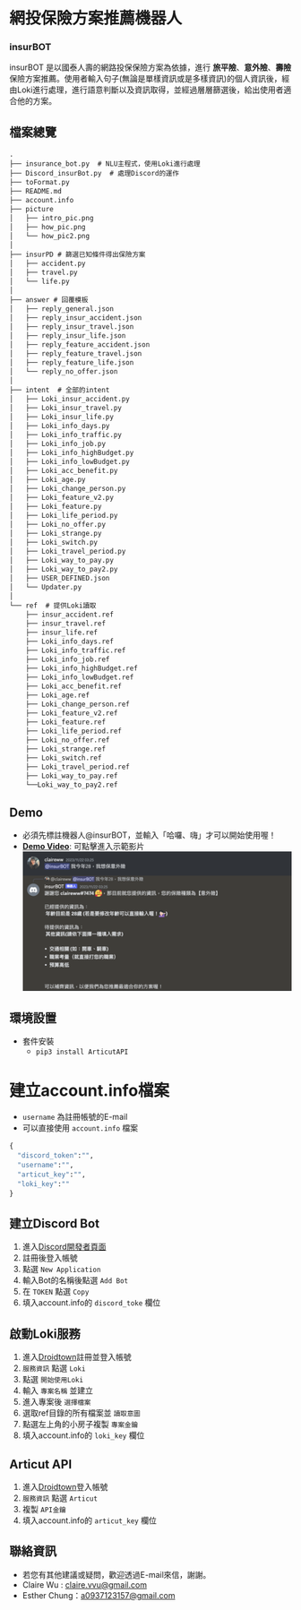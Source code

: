 # 網投保險方案推薦機器人
### insurBOT
  insurBOT 是以國泰人壽的網路投保保險方案為依據，進行 __旅平險__、__意外險__、__壽險__ 保險方案推薦。使用者輸入句子(無論是單樣資訊或是多樣資訊)的個人資訊後，經由Loki進行處理，進行語意判斷以及資訊取得，並經過層層篩選後，給出使用者適合他的方案。


## 檔案總覽
```
.
├── insurance_bot.py  # NLU主程式，使用Loki進行處理
├── Discord_insurBot.py  # 處理Discord的運作
├── toFormat.py
├── README.md
├── account.info
├── picture 
│   ├── intro_pic.png
│   ├── how_pic.png
│   └── how_pic2.png
│   
├── insurPD # 篩選已知條件得出保險方案
│   ├── accident.py
│   ├── travel.py
│   └── life.py 
│   
├── answer # 回覆模板
│   ├── reply_general.json
│   ├── reply_insur_accident.json
│   ├── reply_insur_travel.json
│   ├── reply_insur_life.json
│   ├── reply_feature_accident.json
│   ├── reply_feature_travel.json
│   ├── reply_feature_life.json
│   └── reply_no_offer.json
│   
├── intent  # 全部的intent
│   ├── Loki_insur_accident.py
│   ├── Loki_insur_travel.py
│   ├── Loki_insur_life.py
│   ├── Loki_info_days.py
│   ├── Loki_info_traffic.py
│   ├── Loki_info_job.py
│   ├── Loki_info_highBudget.py
│   ├── Loki_info_lowBudget.py
│   ├── Loki_acc_benefit.py
│   ├── Loki_age.py
│   ├── Loki_change_person.py
│   ├── Loki_feature_v2.py
│   ├── Loki_feature.py
│   ├── Loki_life_period.py
│   ├── Loki_no_offer.py
│   ├── Loki_strange.py
│   ├── Loki_switch.py
│   ├── Loki_travel_period.py
│   ├── Loki_way_to_pay.py
│   ├── Loki_way_to_pay2.py
│   ├── USER_DEFINED.json
│   └── Updater.py
│   
└── ref  # 提供Loki讀取
    ├── insur_accident.ref
    ├── insur_travel.ref
    ├── insur_life.ref
    ├── Loki_info_days.ref
    ├── Loki_info_traffic.ref
    ├── Loki_info_job.ref
    ├── Loki_info_highBudget.ref
    ├── Loki_info_lowBudget.ref
    ├── Loki_acc_benefit.ref
    ├── Loki_age.ref
    ├── Loki_change_person.ref
    ├── Loki_feature_v2.ref
    ├── Loki_feature.ref
    ├── Loki_life_period.ref
    ├── Loki_no_offer.ref
    ├── Loki_strange.ref
    ├── Loki_switch.ref
    ├── Loki_travel_period.ref
    ├── Loki_way_to_pay.ref
    └──Loki_way_to_pay2.ref
```

## Demo
- 必須先標註機器人@insurBOT，並輸入「哈囉、嗨」才可以開始使用喔！
- [__Demo Video__](<https://www.youtube.com/watch?v=opll210zje8>): 可點擊進入示範影片
[![IMAGE ALT TEXT HERE](picture/示範.png)](https://www.youtube.com/watch?v=opll210zje8)

## 環境設置
+ 套件安裝
  + ```pip3 install ArticutAPI```


# 建立account.info檔案
- ```username``` 為註冊帳號的E-mail
- 可以直接使用 ```account.info``` 檔案

```Python
{
  "discord_token":"",
  "username":"",
  "articut_key":"",
  "loki_key":""
}
```

## 建立Discord Bot
1. 進入[Discord開發者頁面](<https://discord.com/developers/applications/>)
2. 註冊後登入帳號
3. 點選 ```New Application```
4. 輸入Bot的名稱後點選 ```Add Bot```
5. 在 ```TOKEN``` 點選 ```Copy```
6. 填入account.info的 ```discord_toke``` 欄位

## 啟動Loki服務
1. 進入[Droidtown](<https://www.droidtown.co/zh-tw/>)註冊並登入帳號
2. ```服務資訊``` 點選 ```Loki```
3. 點選 ```開始使用Loki```
4. 輸入 ```專案名稱``` 並建立
5. 進入專案後 ```選擇檔案```
6. 選取ref目錄的所有檔案並 ```讀取意圖```
7. 點選左上角的小房子複製 ```專案金鑰```
8. 填入account.info的 ```loki_key``` 欄位

## Articut API
1. 進入[Droidtown](<https://www.droidtown.co/zh-tw/>)登入帳號
2. ```服務資訊``` 點選 ```Articut```
3. 複製 ```API金鑰```
4. 填入account.info的 ```articut_key``` 欄位

## 聯絡資訊
- 若您有其他建議或疑問，歡迎透過E-mail來信，謝謝。
- Claire Wu : <claire.vvu@gmail.com>
- Esther Chung：[a0937123157@gmail.com](mailto:a0937123157@gmail.com)
